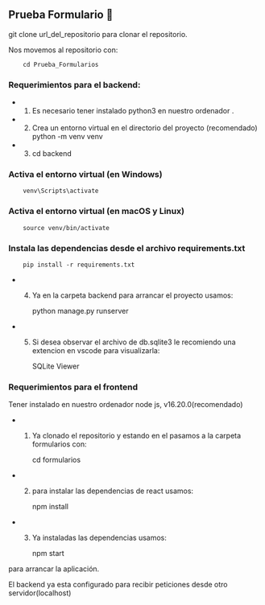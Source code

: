 ## Prueba Formulario :notebook_with_decorative_cover:



 git clone url_del_repositorio para clonar el repositorio.
 
 Nos movemos al repositorio con: 
 
 		cd Prueba_Formularios
 
### Requerimientos para el backend:

- 1)  Es necesario tener instalado python3 en nuestro ordenador .
- 2)  Crea un entorno virtual en el directorio del proyecto (recomendado)
		python -m venv venv

- 3)  cd backend 

### Activa el entorno virtual (en Windows)
		venv\Scripts\activate

### Activa el entorno virtual (en macOS y Linux)
		source venv/bin/activate

### Instala las dependencias desde el archivo requirements.txt
		pip install -r requirements.txt

- 4)  Ya en la carpeta backend para arrancar el proyecto usamos:
     
		 python manage.py runserver

- 5)  Si desea observar el archivo de db.sqlite3 le recomiendo una extencion en vscode para visualizarla:
  
		SQLite Viewer

### Requerimientos para el frontend

Tener instalado en nuestro ordenador node js, v16.20.0(recomendado)

- 1)  Ya clonado el repositorio y estando en el pasamos a la carpeta formularios con:
  
		cd formularios

- 2)  para instalar las dependencias  de react usamos:
 
		npm install

- 3)  Ya instaladas las dependencias usamos:
     
		npm start

para arrancar la aplicación.

El backend ya esta configurado para recibir peticiones desde otro servidor(localhost)
